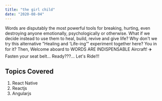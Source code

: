 ```yaml
---
title: "the girl child"
date: "2020-08-04"
---
```

Words are disputably the most powerful tools for breaking, hurting, even destroying anyone emotionally, psychologically or otherwise. What if we decide instead to use them to heal, build, revive and give life? Why don't we try this alternative "Healing and ‘Life-ing’" experiment together here? You in for it? Then, Welcome aboard to WORDS ARE INDISPENSABLE Aircraft! ✈️ Fasten your seat belt... Ready???... Let's Ride!!!

## Topics Covered

1. React Native
2. Reactjs
3. Angularjs
